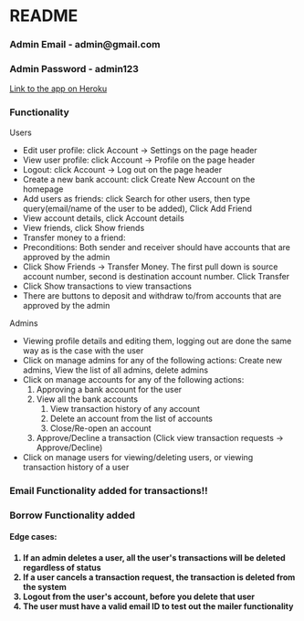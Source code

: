 # README

<h3>Admin Email - admin@gmail.com</h3>
<h3>Admin Password - admin123</h3>
<a href="https://new-test-app-123.herokuapp.com">Link to the app on Heroku</a>

<h3>Functionality</h3>

Users<br>
<ul>
<li>Edit user profile: click Account -> Settings on the page header</li>
<li>View user profile: click Account -> Profile on the page header</li>
<li>Logout: click Account -> Log out on the page header</li>

<li>Create a new bank account: click Create New Account on the homepage</li>
<li>Add users as friends: click Search for other users, then type query(email/name of the user to be added), Click Add Friend</li>
<li>View account details, click Account details</li>
<li>View friends, click Show friends</li>
<li>Transfer money to a friend:</li>
<li>Preconditions: Both sender and receiver should have accounts that are approved by the admin</li>
<li>Click Show Friends -> Transfer Money. The first pull down is source account number, second is destination account number. Click Transfer</li>
<li>Click Show transactions to view transactions</li>
<li>There are buttons to deposit and withdraw to/from accounts that are approved by the admin</li>
</ul>

Admins
<ul>
<li>Viewing profile details and editing them, logging out are done the same way as is the case with the user

<li>Click on manage admins for any of the following actions: Create new admins, View the list of all admins, delete admins
<li>Click on manage accounts for any of the following actions:
<ol>
<li>Approving a bank account for the user
<li>View all the bank accounts
  <ol>
    <li>View transaction history of any account
    <li>Delete an account from the list of accounts
    <li>Close/Re-open an account
  </ol>
<li>Approve/Decline a transaction (Click view transaction requests -> Approve/Decline)
</ol>

<li>Click on manage users for viewing/deleting users, or viewing transaction history of a user
</ul>


<h3>Email Functionality added for transactions!!</h3>
<h3>Borrow Functionality added</h3>
<h4>Edge cases:<h4>
<ol>
<li>If an admin deletes a user, all the user's transactions will be deleted regardless of status
<li>If a user cancels a transaction request, the transaction is deleted from the system
<li>Logout from the user's account, before you delete that user
<li>The user must have a valid email ID to test out the mailer functionality
</ol>
